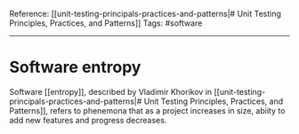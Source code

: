 Reference: [[unit-testing-principals-practices-and-patterns|# Unit Testing Principles, Practices, and Patterns]]
Tags: #software

---

# Software entropy

Software [[entropy]], described by Vladimir Khorikov in [[unit-testing-principals-practices-and-patterns|# Unit Testing Principles, Practices, and Patterns]], refers to phenemona that as a project increases in size, abiity to add new features and progress decreases.